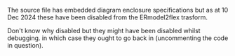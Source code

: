 The source file has embedded diagram enclosure specifications but as at 10 Dec 2024 these have been disabled
from the ERmodel2flex trasform.

Don't know why disabled but they might have been disabled whilst debugging.  in which case they ought 
to go back in (uncommenting the code in question).